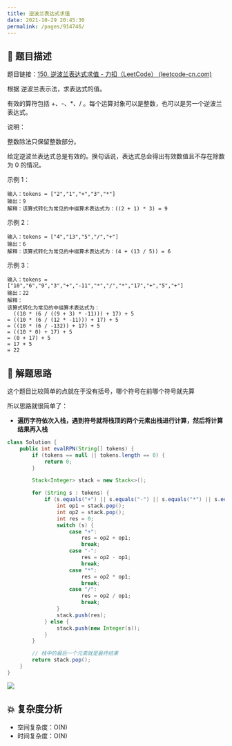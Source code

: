 ```yaml
---
title: 逆波兰表达式求值
date: 2021-10-29 20:45:30
permalink: /pages/914746/
---
```


## 📃 题目描述

题目链接：[150. 逆波兰表达式求值 - 力扣（LeetCode） (leetcode-cn.com)](https://leetcode-cn.com/problems/evaluate-reverse-polish-notation/)

根据 逆波兰表示法，求表达式的值。

有效的算符包括 +、-、*、/ 。每个运算对象可以是整数，也可以是另一个逆波兰表达式。

说明：

整数除法只保留整数部分。

给定逆波兰表达式总是有效的。换句话说，表达式总会得出有效数值且不存在除数为 0 的情况。


示例 1：

```
输入：tokens = ["2","1","+","3","*"]
输出：9
解释：该算式转化为常见的中缀算术表达式为：((2 + 1) * 3) = 9
```

示例 2：

```
输入：tokens = ["4","13","5","/","+"]
输出：6
解释：该算式转化为常见的中缀算术表达式为：(4 + (13 / 5)) = 6
```

示例 3：

```
输入：tokens = ["10","6","9","3","+","-11","*","/","*","17","+","5","+"]
输出：22
解释：
该算式转化为常见的中缀算术表达式为：
  ((10 * (6 / ((9 + 3) * -11))) + 17) + 5
= ((10 * (6 / (12 * -11))) + 17) + 5
= ((10 * (6 / -132)) + 17) + 5
= ((10 * 0) + 17) + 5
= (0 + 17) + 5
= 17 + 5
= 22
```

## 🔔 解题思路

这个题目比较简单的点就在于没有括号，哪个符号在前哪个符号就先算

所以思路就很简单了：

- **遍历字符依次入栈，遇到符号就将栈顶的两个元素出栈进行计算，然后将计算结果再入栈**


```java
class Solution {
    public int evalRPN(String[] tokens) {
        if (tokens == null || tokens.length == 0) {
            return 0;
        }

        Stack<Integer> stack = new Stack<>();

        for (String s : tokens) {
            if (s.equals("+") || s.equals("-") || s.equals("*") || s.equals("/")) {
                int op1 = stack.pop();
                int op2 = stack.pop();
                int res = 0;
                switch (s) {
                    case "+":
                        res = op2 + op1;
                        break;
                    case "-":
                        res = op2 - op1;
                        break;
                    case "*":
                        res = op2 * op1;
                        break;
                    case "/":
                        res = op2 / op1;
                        break;
                }
                stack.push(res);
            } else {
                stack.push(new Integer(s));
            }
        }

        // 栈中的最后一个元素就是最终结果
        return stack.pop();
    }
}
```

![](https://cs-wiki.oss-cn-shanghai.aliyuncs.com/img/20211029210707.png)

## 💥 复杂度分析

- 空间复杂度：O(N)
- 时间复杂度：O(N)

